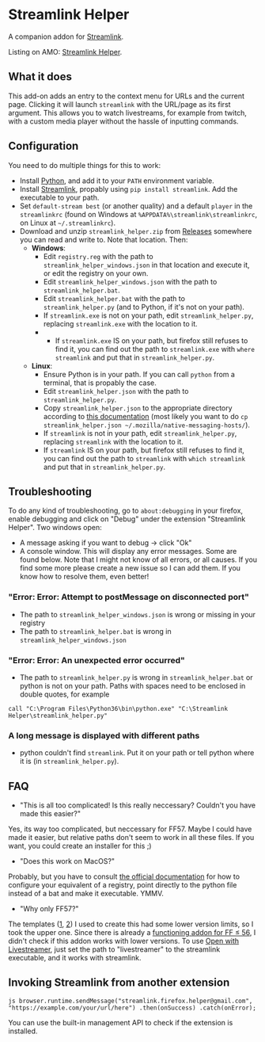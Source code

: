 # Streamlink Helper

A companion addon for [Streamlink](https://github.com/streamlink/streamlink).

Listing on AMO: [Streamlink Helper](https://addons.mozilla.org/en-US/firefox/addon/streamlink_helper/).

## What it does

This add-on adds an entry to the context menu for URLs and the current page. Clicking it will launch `streamlink` with the URL/page as its first argument.
This allows you to watch livestreams, for example from twitch, with a custom media player without the hassle of inputting commands.

## Configuration

You need to do multiple things for this to work:
- Install [Python](https://python.org), and add it to your `PATH` environment variable.
- Install [Streamlink](https://github.com/streamlink/streamlink), propably using `pip install streamlink`. Add the executable to your path.
- Set `default-stream best` (or another quality) and a default `player` in the `streamlinkrc` (found on Windows at `%APPDATA%\streamlink\streamlinkrc`, on Linux at `~/.streamlinkrc`).
- Download and unzip `streamlink_helper.zip` from [Releases](https://github.com/plneappl/streamlink_helper/releases) somewhere you can read and write to. Note that location. Then:
    - **Windows**:
        + Edit `registry.reg` with the path to `streamlink_helper_windows.json` in that location and execute it, or edit the registry on your own.
        + Edit `streamlink_helper_windows.json` with the path to `streamlink_helper.bat`.
        + Edit `streamlink_helper.bat` with the path to `streamlink_helper.py` (and to Python, if it's not on your path).
        + If `streamlink.exe` is not on your path, edit `streamlink_helper.py`, replacing `streamlink.exe` with the location to it.
        + + If `streamlink.exe` IS on your path, but firefox still refuses to find it, you can find out the path to `streamlink.exe` with `where streamlink` and put that in `streamlink_helper.py`.
    - **Linux**:
        + Ensure Python is in your path. If you can call `python` from a terminal, that is propably the case.
        + Edit `streamlink_helper.json` with the path to `streamlink_helper.py`.
        + Copy `streamlink_helper.json` to the appropriate directory according to [this documentation](https://developer.mozilla.org/en-US/Add-ons/WebExtensions/Native_manifests#Linux) (most likely you want to do `cp streamlink_helper.json ~/.mozilla/native-messaging-hosts/`).
        + If `streamlink` is not in your path, edit `streamlink_helper.py`, replacing `streamlink` with the location to it.
        + If `streamlink` IS on your path, but firefox still refuses to find it, you can find out the path to `streamlink` with `which streamlink` and put that in `streamlink_helper.py`.

## Troubleshooting

To do any kind of troubleshooting, go to `about:debugging` in your firefox, enable debugging and click on "Debug" under the extension "Streamlink Helper".
Two windows open: 
- A message asking if you want to debug → click "Ok"
- A console window. This will display any error messages. Some are found below. Note that I might not know of all errors, or all causes. If you find some more please create a new issue so I can add them. If you know how to resolve them, even better!

### "Error: Error: Attempt to postMessage on disconnected port"
- The path to `streamlink_helper_windows.json` is wrong or missing in your registry
- The path to `streamlink_helper.bat` is wrong in `streamlink_helper_windows.json`

### "Error: Error: An unexpected error occurred"
- The path to `streamlink_helper.py` is wrong in `streamlink_helper.bat` or python is not on your path. Paths with spaces need to be enclosed in double quotes, for example

`call "C:\Program Files\Python36\bin\python.exe" "C:\Streamlink Helper\streamlink_helper.py"`

### A long message is displayed with different paths
- python couldn't find `streamlink`. Put it on your path or tell python where it is (in `streamlink_helper.py`).


## FAQ

- "This is all too complicated! Is this really neccessary? Couldn't you have made this easier?"

Yes, its way too complicated, but neccessary for FF57. Maybe I could have made it easier, but relative paths don't seem to work in all these files. If you want, you could create an installer for this ;)

- "Does this work on MacOS?"

Probably, but you have to consult [the official documentation](https://developer.mozilla.org/en-US/Add-ons/WebExtensions/Native_messaging) for how to configure your equivalent of a registry, point directly to the python file instead of a bat and make it executable. YMMV.

- "Why only FF57?"

The templates ([1](https://github.com/mdn/webextensions-examples/tree/master/native-messaging/add-on), [2](https://github.com/mdn/webextensions-examples/tree/master/menu-demo)) I used to create this had some lower version limits, so I took the upper one. Since there is already a [functioning addon for FF ≤ 56](https://addons.mozilla.org/en-US/firefox/addon/open-livestreamer/), I didn't check if this addon works with lower versions.
To use [Open with Livestreamer](https://addons.mozilla.org/en-US/firefox/addon/open-livestreamer/), just set the path to "livestreamer" to the streamlink executable, and it works with streamlink.

## Invoking Streamlink from another extension
`js
browser.runtime.sendMessage("streamlink.firefox.helper@gmail.com", "https://example.com/your/url/here")
  .then(onSuccess)
  .catch(onError);
`

You can use the built-in management API to check if the extension is installed.
